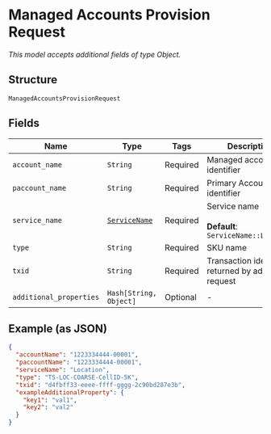 
# Managed Accounts Provision Request

*This model accepts additional fields of type Object.*

## Structure

`ManagedAccountsProvisionRequest`

## Fields

| Name | Type | Tags | Description |
|  --- | --- | --- | --- |
| `account_name` | `String` | Required | Managed account identifier |
| `paccount_name` | `String` | Required | Primary Account identifier |
| `service_name` | [`ServiceName`](../../doc/models/service-name.md) | Required | Service name<br><br>**Default**: `ServiceName::LOCATION` |
| `type` | `String` | Required | SKU name |
| `txid` | `String` | Required | Transaction identifier returned by add request |
| `additional_properties` | `Hash[String, Object]` | Optional | - |

## Example (as JSON)

```json
{
  "accountName": "1223334444-00001",
  "paccountName": "1223334444-00001",
  "serviceName": "Location",
  "type": "TS-LOC-COARSE-CellID-5K",
  "txid": "d4fbff33-eeee-ffff-gggg-2c90bd287e3b",
  "exampleAdditionalProperty": {
    "key1": "val1",
    "key2": "val2"
  }
}
```

